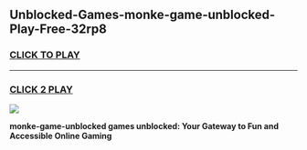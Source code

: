 
## Unblocked-Games-monke-game-unblocked-Play-Free-32rp8
<h3>
<a href="https://premium76.site?title=monke-game-unblocked&ref=17A">CLICK TO PLAY</a></h3>
<hr>

<h3>
<a href="https://premium76.site?title=monke-game-unblocked&ref=17A">CLICK 2 PLAY</a>
  
</h3>

<a href="https://premium76.site?title=monke-game-unblocked&ref=17A"><img src="https://clearcache.store/games.png"></a>


**monke-game-unblocked games unblocked: Your Gateway to Fun and Accessible Online Gaming**
